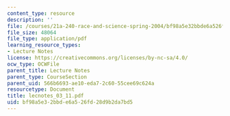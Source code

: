 ```yaml
---
content_type: resource
description: ''
file: /courses/21a-240-race-and-science-spring-2004/bf98a5e32bbde6a526fd28d9b2da7bd5_lecnotes_03_11.pdf
file_size: 48064
file_type: application/pdf
learning_resource_types:
- Lecture Notes
license: https://creativecommons.org/licenses/by-nc-sa/4.0/
ocw_type: OCWFile
parent_title: Lecture Notes
parent_type: CourseSection
parent_uid: 566b6693-ae10-eda7-2c60-55cee69c624a
resourcetype: Document
title: lecnotes_03_11.pdf
uid: bf98a5e3-2bbd-e6a5-26fd-28d9b2da7bd5
---
```

